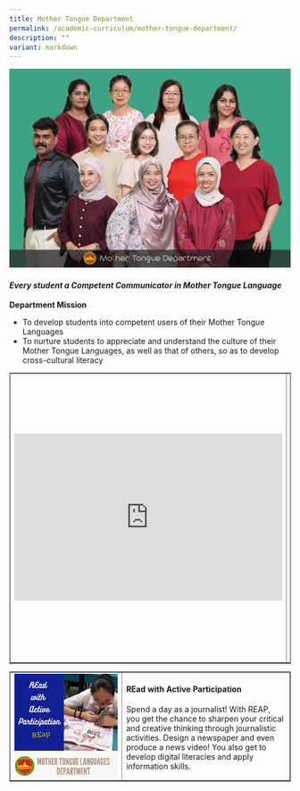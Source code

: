 ```yaml
---
title: Mother Tongue Department
permalink: /academic-curriculum/mother-tongue-department/
description: ""
variant: markdown
---
```

![](/images/WhatsApp_Image_2025_10_21_at_12_10_18_PM__6_.jpg)
<h4><strong><em>Every student a Competent Communicator in Mother Tongue Language</em></strong></h4>
<p><strong>Department Mission</strong></p>
<ul>
<li>To develop students into competent users of their Mother Tongue Languages</li>
<li>To nurture students to appreciate and understand the culture of their Mother Tongue Languages, as well as that of others, so as to develop cross-cultural literacy</li>
</ul>
<table style="border-collapse: collapse; width: 100%;" border="1">
<tbody>
<tr>
<td style="width: 50%;"><iframe src="https://docs.google.com/presentation/d/e/2PACX-1vQ4hqnKhQWdi2KlaZqvyFHESqLhe6Vb8_cABg9p9XyFb5mmoBV8Ou4iTxSsPt__dA/embed?start=true&amp;loop=true&amp;delayms=3000" frameborder="0" width="480" height="299" allowfullscreen="true"></iframe></td>
<td style="width: 50%;">
<h4><strong>Mother Tongue Languages Fortnight</strong></h4>
<p>In line with the Mother Tongue Language Department’s mission of ‘‘Live our Language, Love our Culture’, the department organised interesting hands-on activities for our students to gain a deeper understanding of their respective cultures and heritage.</p>
</td>
</tr>
</tbody>
</table>
<table style="border-collapse: collapse; width: 100%;" border="1">
<tbody>
<tr>
<td style="width: 40%;"><img src="/images/mt2.png"></td>
<td style="width: 60%;">
<h4><strong>REad with Active Participation</strong></h4>
<p>Spend a day as a journalist! With REAP,  you get the chance to sharpen your critical and creative thinking through journalistic activities. Design a newspaper and even produce  a news video! You also get to develop digital literacies and apply information skills. </p>
</td>
</tr>
</tbody>
</table>